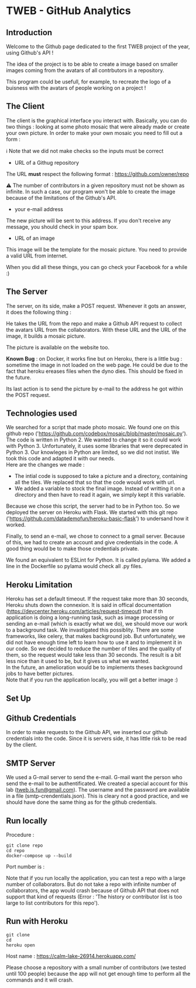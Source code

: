 # TWEB - GitHub Analytics 

## Introduction 

Welcome to the Github page dedicated to the first TWEB project of the year, using Github's API !

The idea of the project is to be able to create a image based on smaller images coming from the avatars of all contrbutors in a repository.

This program could be usefull, for example, to recreate the logo of a buisness with the avatars of people working on a project !

## The Client

The client is the graphical interface you interact with. Basically, you can do two things : looking at some photo mosaic that were already made or create your own picture.
In order to make your own mosaic you need to fill out a form :

:information_source: Note that we did not make checks so the inputs must be correct

- URL of a Githug repository

The URL **must** respect the following format : https://github.com/owner/repo

:warning: The number of contributors in a given repository must not be shown as infinite. In such a case, our program won't be able to create the image because of the limitations of the Github's API.

- your e-mail address

The new picture will be sent to this address. If you don't receive any message, you should check in your spam box.

- URL of an image

This image will be the template for the mosaic picture. You need to provide a valid URL from internet.

When you did all these things, you can go check your Facebook for a while :)


## The Server 

The server, on its side, make a POST request. Whenever it gots an answer, it does the following thing :

He takes the URL from the repo and make a Github API request to collect the avatars URL from the collaborators. With these URL and the URL of the image, it builds a mosaic picture. 

The picture is available on the website too. 

**Known Bug** : on Docker, it works fine but on Heroku, there is a little bug : sometime the image in not loaded on the web page. He could be due to the fact that heroku ereases files when the dyno dies. This should be fixed in the future. 

Its last action is to send the picture by e-mail to the address he got within the POST request. 


## Technologies used 

We searched for a script that made photo mosaic. We found one on this github repo ('https://github.com/codebox/mosaic/blob/master/mosaic.py'). The code is written in Python 2. We wanted to change it so it could work with Python 3. Unfortunately, it uses some libraries that were deprecated in Python 3. Our knowleges in Python are limited, so we did not instist. We took this code and adapted it with our needs. <br>Here are the changes we made : 
  - The intial code is supposed to take a picture and a directory, containing all the tiles. We replaced that so that the code would work with url. 
  - We added a variable to stock the final image. Instead of writting it on a directory and then have to read it again, we simply kept it this variable.

Because we chose this script, the server had to be in Python too. So we deployed the server on Heroku with Flask. We started with this git repo ('https://github.com/datademofun/heroku-basic-flask') to undersand how it worked. 

Finally, to send an e-mail, we chose to connect to a gmail server. Because of this, we had to create an account and give credentials in the code. A good thing would be to make those credentials private. 

We found an equivalent to ESLint for Python. It is called pylama. We added a line in the Dockerfile so pylama would check all .py files. 


## Heroku Limitation 

Heroku has set a default timeout. If the request take more than 30 seconds, Heroku shuts down the connexion. 
It is said in offical documentation (https://devcenter.heroku.com/articles/request-timeout) that if th application is doing a long-running task, such as image processing or sending an e-mail (which is exactly what we do), we should move our work to a background task. We invastigated this possiblity. There are some frameworks, like celery, that makes background job. But unfortunately, we did not have enough time left to learn how to use it and to implement it in our code. So we decided to reduce the number of tiles and the quality of them, so the request would take less than 30 seconds. The result is a bit less nice than it used to be, but it gives us what we wanted. <br>In the future, an amelioration would be to implements theses background jobs to have better pictures. <br>Note that if you run the application locally, you will get a better image :)


## Set Up 

## Github Credentials 

In order to make requests to the Github API, we inserted our github credentials into the code. Since it is servers side, it has little risk to be read by the client.

## SMTP Server

We used a G-mail server to send the e-mail. G-mail want the person who send the e-mail to be authentificated. We created a special account for this lab (tweb.is.fun@gmail.com). The username and the password are available in a file (smtp-crendentials.json). This is cleary not a good practice, and we should have done the same thing as for the github credentials.


## Run locally 

Procedure : 

```
git clone repo
cd repo
docker-compose up --build
```

Port number is : 

Note that if you run locally the application, you can test a repo with a large number of collaborators. But do not take a repo with infinite number of collaborators, the app would crash because of Github API that does not support that kind of requests (Error : 'The history or contributor list is too large to list contributors for this repo').


## Run with Heroku 

```
git clone
cd 
heroku open  
```

Host name : https://calm-lake-26914.herokuapp.com/


Please choose a repository with a small number of contributors (we tested until 100 people) because the app will not get enough time to perform all the commands and it will crash. 
